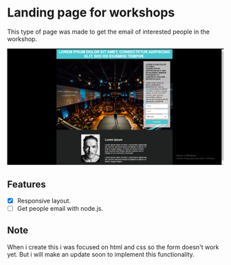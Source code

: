 # Landing page for workshops
This type of page was made to get the email of interested people in the workshop. 

![](/assets/Page.png)

## Features
- [x] Responsive layout.
- [ ] Get people email with node.js.

## Note
When i create this i was focused on html and css so the form doesn't work yet. But i will make an update soon to implement this functionality.
